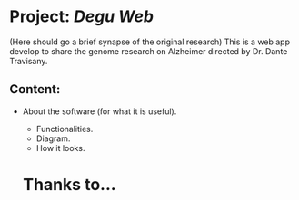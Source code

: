 # Project: *Degu Web*
(Here should go a brief synapse of the original research)
This is a web app develop to share the genome research on Alzheimer directed by Dr. Dante Travisany.

## Content:
- About the software (for what it is useful).
  - Functionalities.
  - Diagram.
  - How it looks.
  
  # Thanks to...
